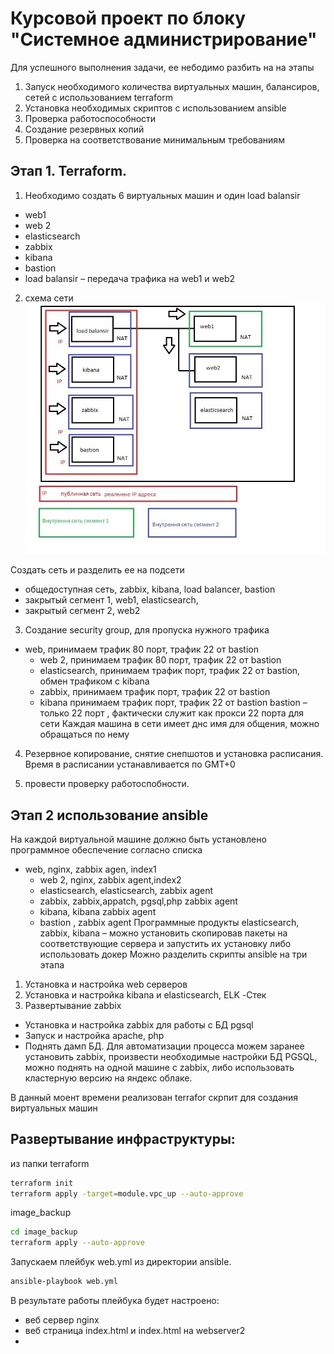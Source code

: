 # Курсовой проект по блоку "Системное администрирование"

Для успешного выполнения задачи, ее небодимо разбить на на этапы
1.	Запуск необходимого количества виртуальных машин, балансиров, сетей с использованием terraform
2.	Установка необходимых скриптов с использованием ansible
3.	Проверка работоспособности
4.	Создание резервных копий 
5.	Проверка на соответствование минимальным требованиям 

## Этап 1. Terraform. 
1.	Необходимо создать  6 виртуальных машин и один load balansir
- web1 
- web 2
- elasticsearch
- zabbix
- kibana
- bastion
- load balansir – передача трафика на web1 и web2 

2. схема сети
![рис 1](https://github.com/ysatii/Course_project_on_the_block_System_Administration/blob/main/img/network_diagram.jpg)

Создать сеть и разделить ее на подсети
- общедоступная сеть, zabbix, kibana, load balancer, bastion
- закрытый сегмент 1, web1, elasticsearch, 
- закрытый сегмент 2, web2

3.	Создание security group, для пропуска нужного трафика
- web, принимаем трафик 80 порт, трафик 22 от bastion
    - web 2, принимаем трафик 80 порт, трафик 22 от bastion
    - elasticsearch, принимаем трафик  порт, трафик 22 от bastion, обмен трафиком с kibana
    - zabbix, принимаем трафик  порт, трафик 22 от bastion
    - kibana принимаем трафик  порт, трафик 22 от bastion
     bastion – только 22 порт , фактически служит как прокси 22 порта для сети
     Каждая машина в сети имеет днс имя для общения, можно обращаться по нему

4.	Резервное копирование, снятие снепшотов и установка расписания.  Время в расписании  устанавливается по GMT+0 

5. провести проверку работоспобности.

## Этап 2 использование ansible 
На каждой виртуальной машине должно быть установлено программное обеспечение согласно списка 
  - web,  nginx, zabbix agen, index1
    - web 2, nginx, zabbix agent,index2
    - elasticsearch, elasticsearch, zabbix agent
    - zabbix, zabbix,appatch, pgsql,php zabbix agent 
    - kibana, kibana zabbix agent
    - bastion , zabbix agent
Программные продукты elasticsearch, zabbix, kibana – можно установить скопировав пакеты на соответствующие сервера и запустить их установку либо использовать докер
Можно разделить скрипты ansible на три этапа
1.	Установка и настройка  web серверов
2.	Установка и настройка kibana и elasticsearch, ELK -Стек
3.	Развертывание zabbix 
-	Установка и настройка zabbix для работы с БД pgsql
-	Запуск и настройка apache, php 
-	Поднять дамп БД. Для автоматизации процесса можем заранее установить  zabbix, произвести необходимые настройки 
БД  PGSQL, можно поднять на одной машине с  zabbix, либо использовать кластерную версию на яндекс облаке. 



В данный моент времени реализован terrafor скрпит для создания виртуальных машин 
## Развертывание инфраструктуры:
из папки terraform
```sh
terraform init
terraform apply -target=module.vpc_up --auto-approve
```

image_backup
```sh
cd image_backup
terraform apply --auto-approve
```


Запускаем плейбук web.yml из директории ansible.
```sh
ansible-playbook web.yml
```
В результате работы плейбука будет настроено:
- веб сервер nginx
- веб страница index.html и index.html  на webserver2
- 

